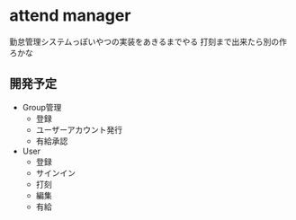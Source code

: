 # attend manager

勤怠管理システムっぽいやつの実装をあきるまでやる
打刻まで出来たら別の作ろかな

## 開発予定
- Group管理
  - 登録
  - ユーザーアカウント発行
  - 有給承認
- User
  - 登録
  - サインイン
  - 打刻
  - 編集
  - 有給
